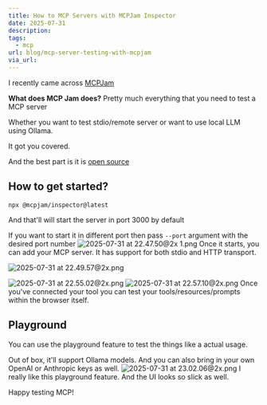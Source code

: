 ```yaml
---
title: How to MCP Servers with MCPJam Inspector
date: 2025-07-31
description: 
tags:
  - mcp
url: blog/mcp-server-testing-with-mcpjam
via_url:
---
```

I recently came across [MCPJam](https://www.mcpjam.com/)

**What does MCP Jam does?**
Pretty much everything that you need to test a MCP server

Whether you want to test stdio/remote server or want to use local LLM using Ollama. 

It got you covered.

And the best part is it is [open source](https://github.com/MCPJam/inspector)
## How to get started?

```shell
npx @mcpjam/inspector@latest
```

And that'll will start the server in port 3000 by default

If you want to start it in different port then pass `--port`  argument with the desired port number
![2025-07-31 at 22.47.50@2x 1.png](https://images.nesin.io/f_auto,q_auto/qblog/AIEngineerGuide/images/2025-07/2025-07-31-at-22.47.50-at-2x-1.png)
Once it starts, you can add your MCP server. It has support for both stdio and HTTP transport.

![2025-07-31 at 22.49.57@2x.png](https://images.nesin.io/f_auto,q_auto/qblog/AIEngineerGuide/images/2025-07/2025-07-31-at-22.49.57-at-2x.png)

![2025-07-31 at 22.55.02@2x.png](https://images.nesin.io/f_auto,q_auto/qblog/AIEngineerGuide/images/2025-07/2025-07-31-at-22.55.02-at-2x.png)
![2025-07-31 at 22.57.10@2x.png](https://images.nesin.io/f_auto,q_auto/qblog/AIEngineerGuide/images/2025-07/2025-07-31-at-22.57.10-at-2x.png)
Once you've connected your tool you can test your tools/resources/prompts within the browser itself.

## Playground
You can use the playground feature to test the things like a actual usage. 

Out of box, it'll support Ollama models. And you can also bring in your own OpenAI or Anthropic keys as well.
![2025-07-31 at 23.02.06@2x.png](https://images.nesin.io/f_auto,q_auto/qblog/AIEngineerGuide/images/2025-07/2025-07-31-at-23.02.06-at-2x.png)
I really like this playground feature. And the UI looks so slick as well.

Happy testing MCP!
